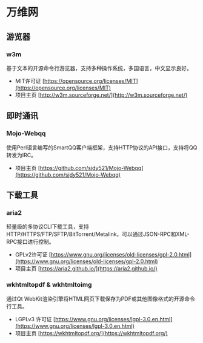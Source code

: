 # 万维网

## 游览器

### w3m

基于文本的开源命令行游览器，支持多种操作系统，多国语言，中文显示良好。

* MIT许可证 [https://opensource.org/licenses/MIT](https://opensource.org/licenses/MIT)
* 项目主页 [http://w3m.sourceforge.net/](http://w3m.sourceforge.net/)

## 即时通讯

### Mojo-Webqq

使用Perl语言编写的SmartQQ客户端框架，支持HTTP协议的API接口，支持将QQ转发为IRC。

* 项目主页 [https://github.com/sjdy521/Mojo-Webqq](https://github.com/sjdy521/Mojo-Webqq)

## 下载工具

### aria2

轻量级的多协议CLI下载工具，支持HTTP/HTTPS/FTP/SFTP/BitTorrent/Metalink，可以通过JSON-RPC和XML-RPC接口进行控制。

* GPLv2许可证 [https://www.gnu.org/licenses/old-licenses/gpl-2.0.html](https://www.gnu.org/licenses/old-licenses/gpl-2.0.html)
* 项目主页 [https://aria2.github.io/](https://aria2.github.io/)

### wkhtmltopdf & wkhtmltoimg

通过Qt WebKit渲染引擎将HTML网页下载保存为PDF或其他图像格式的开源命令行工具。

* LGPLv3 许可证 [https://www.gnu.org/licenses/lgpl-3.0.en.html](https://www.gnu.org/licenses/lgpl-3.0.en.html)
* 项目主页 [https://wkhtmltopdf.org/](https://wkhtmltopdf.org/)
